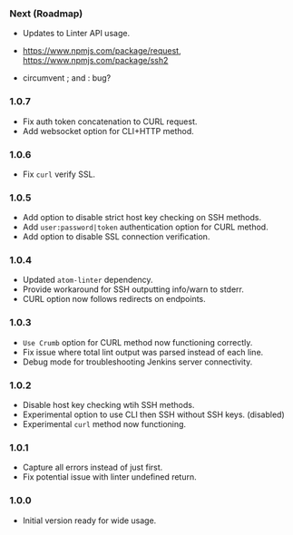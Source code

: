 ### Next (Roadmap)
- Updates to Linter API usage.

- https://www.npmjs.com/package/request, https://www.npmjs.com/package/ssh2
- circumvent ; and : bug?

### 1.0.7
- Fix auth token concatenation to CURL request.
- Add websocket option for CLI+HTTP method.

### 1.0.6
- Fix `curl` verify SSL.

### 1.0.5
- Add option to disable strict host key checking on SSH methods.
- Add `user:password|token` authentication option for CURL method.
- Add option to disable SSL connection verification.

### 1.0.4
- Updated `atom-linter` dependency.
- Provide workaround for SSH outputting info/warn to stderr.
- CURL option now follows redirects on endpoints.

### 1.0.3
- `Use Crumb` option for CURL method now functioning correctly.
- Fix issue where total lint output was parsed instead of each line.
- Debug mode for troubleshooting Jenkins server connectivity.

### 1.0.2
- Disable host key checking wtih SSH methods.
- Experimental option to use CLI then SSH without SSH keys. (disabled)
- Experimental `curl` method now functioning.

### 1.0.1
- Capture all errors instead of just first.
- Fix potential issue with linter undefined return.

### 1.0.0
- Initial version ready for wide usage.
